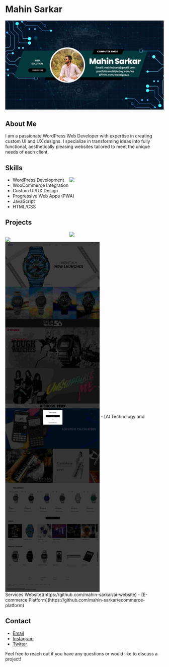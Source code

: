 # Mahin Sarkar

![Banner](https://github.com/mah1in-sarkar/mah1in-sarkar/blob/main/Neon%20Modern%20Futuristic%20Simple%20Gaming%20YouTube%20Banner%20%20(1).png)

## About Me
I am a passionate WordPress Web Developer with expertise in creating custom UI and UX designs. I specialize in transforming ideas into fully functional, aesthetically pleasing websites tailored to meet the unique needs of each client.

## Skills
- WordPress Development
    <img align="right" src="https://i.pinimg.com/originals/81/17/8b/81178b47a8598f0c81c4799f2cdd4057.gif" width="300"/>
- WooCommerce Integration
- Custom UI/UX Design
- Progressive Web Apps (PWA)
- JavaScript
- HTML/CSS

## Projects
<img align="right" src="https://github.com/mah1in-sarkar/mah1in-sarkar/blob/main/shopup_com__.jpg" width="300"/>
<img align="left" src="https://github.com/mah1in-sarkar/mah1in-sarkar/blob/main/bdshop_com__.jpg" width="300" hight="200"/>
<img align="center" src="https://github.com/mah1in-sarkar/mah1in-sarkar/blob/main/jpeg-optimizer_www_casio_com__in_-0.jpg" width="300"/>
- [AI Technology and Services Website](https://github.com/mahin-sarkar/ai-website)
- [E-commerce Platform](https://github.com/mahin-sarkar/ecommerce-platform)

## Contact
- [Email](mahindseo@gmail.com)
- [Instagram](https://www.instagram.com/mahindseo/)
- [Twitter](https://twitter.com/SEODESIGN4)

Feel free to reach out if you have any questions or would like to discuss a project!

